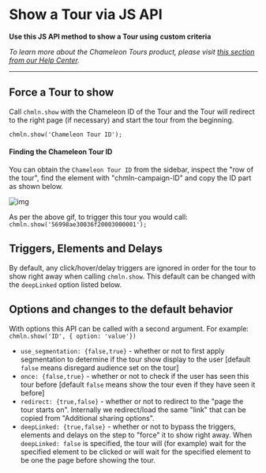 # Show a Tour via JS API

**Use this JS API method to show a Tour using custom criteria**

*To learn more about the Chameleon Tours product, please visit [this section from our Help Center](https://help.trychameleon.com/en/collections/74747-tours).*

---



## Force a Tour to show

Call `chmln.show`  with the Chameleon ID of the Tour and the Tour will redirect to the right page (if necessary) and start the tour from the beginning.

```
chmln.show('Chameleon Tour ID');
```



#### Finding the Chameleon Tour ID

You can obtain the `Chameleon Tour ID` from the sidebar, inspect the "row of the tour", find the element with "chmln-campaign-ID" and copy the ID part as shown below. 

![img](https://downloads.intercomcdn.com/i/o/38502020/bacc2946cba493efdcbbc072/Find+tour+ID.gif)

As per the above gif, to trigger this tour you would call: `chmln.show('56998ae30036f20003000001');`



## Triggers, Elements and Delays

By default, any click/hover/delay triggers are ignored in order for the tour to show right away when calling `chmln.show`. This default can be changed with the `deepLinked`  option listed below.



## Options and changes to the default behavior

With options this API can be called with a second argument. For example: `chmln.show('ID', { option: 'value'})`

- `use_segmentation: {false,true}` - whether or not to first apply segmentation to determine if the tour show display to the user [default `false`  means disregard audience set on the tour]
- `once: {false,true}`  - whether or not to check if the user has seen this tour before [default `false`  means show the tour even if they have seen it before]
- `redirect: {true,false}` - whether or not to redirect to the "page the tour starts on". Internally we redirect/load the same "link" that can be copied from "Additional sharing options".
- `deepLinked: {true,false}` - whether or not to bypass the triggers, elements and delays on the step to "force" it to show right away. When `deepLinked: false` is specified, the tour will (for example) wait for the specified element to be clicked or will wait for the specified element to be one the page before showing the tour.
